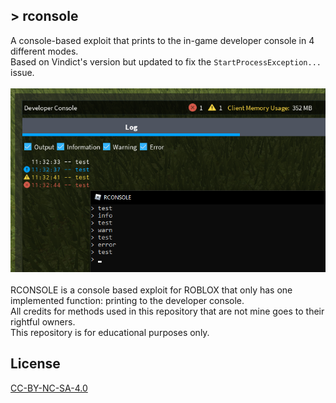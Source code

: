 ## > rconsole
A console-based exploit that prints to the in-game developer console in 4 different modes.<br />
Based on Vindict's version but updated to fix the `StartProcessException...` issue.<br />
<br />
![rconsole](rconsole.png)<br />
<br />
RCONSOLE is a console based exploit for ROBLOX that only has one implemented function: printing to the developer console. <br />
All credits for methods used in this repository that are not mine goes to their rightful owners. <br />
This repository is for educational purposes only. <br />

## License
[CC-BY-NC-SA-4.0](https://raw.githubusercontent.com/tobynetizen/rbx-rconsole/refs/heads/master/LICENSE)
